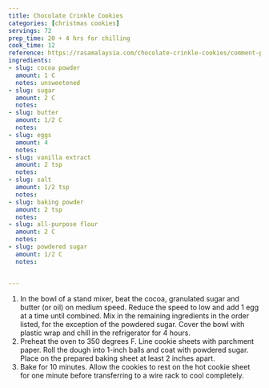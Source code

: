 ```yaml
---
title: Chocolate Crinkle Cookies
categories: [christmas cookies]
servings: 72
prep_time: 20 + 4 hrs for chilling
cook_time: 12
reference: https://rasamalaysia.com/chocolate-crinkle-cookies/comment-page-4/
ingredients:
- slug: cocoa powder
  amount: 1 C
  notes: unsweetened
- slug: sugar
  amount: 2 C
  notes:
- slug: butter
  amount: 1/2 C
  notes:
- slug: eggs
  amount: 4
  notes:
- slug: vanilla extract
  amount: 2 tsp
  notes:
- slug: salt
  amount: 1/2 tsp
  notes:
- slug: baking powder
  amount: 2 tsp
  notes:
- slug: all-purpose flour
  amount: 2 C
  notes:
- slug: powdered sugar
  amount: 1/2 C
  notes:


---
```


1. In the bowl of a stand mixer, beat the cocoa, granulated sugar and butter (or oil) on medium speed. Reduce the speed to low and add 1 egg at a time until combined. Mix in the remaining ingredients in the order listed, for the exception of the powdered sugar. Cover the bowl with plastic wrap and chill in the refrigerator for 4 hours.
2. Preheat the oven to 350 degrees F. Line cookie sheets with parchment paper. Roll the dough into 1-inch balls and coat with powdered sugar. Place on the prepared baking sheet at least 2 inches apart.
3. Bake for 10 minutes. Allow the cookies to rest on the hot cookie sheet for one minute before transferring to a wire rack to cool completely.
